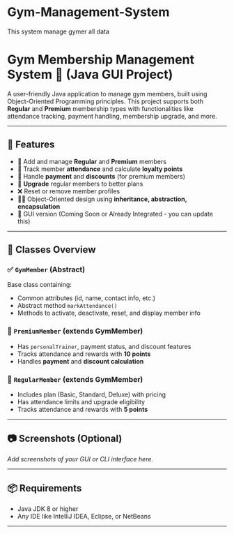 # Gym-Management-System
This system manage gymer all data
# Gym Membership Management System 💪 (Java GUI Project)

A user-friendly Java application to manage gym members, built using Object-Oriented Programming principles. This project supports both **Regular** and **Premium** membership types with functionalities like attendance tracking, payment handling, membership upgrade, and more.

---

## 🚀 Features

- 🧍 Add and manage **Regular** and **Premium** members
- 📆 Track member **attendance** and calculate **loyalty points**
- 💸 Handle **payment** and **discounts** (for premium members)
- 🔁 **Upgrade** regular members to better plans
- ❌ Reset or remove member profiles
- 🧑‍🏫 Object-Oriented design using **inheritance, abstraction, encapsulation**
- 🎨 GUI version (Coming Soon or Already Integrated - you can update this)

---

## 🧱 Classes Overview

### ✅ `GymMember` (Abstract)
Base class containing:
- Common attributes (id, name, contact info, etc.)
- Abstract method `markAttendance()`
- Methods to activate, deactivate, reset, and display member info

### 💎 `PremiumMember` (extends GymMember)
- Has `personalTrainer`, payment status, and discount features
- Tracks attendance and rewards with **10 points**
- Handles **payment** and **discount calculation**

### 🧾 `RegularMember` (extends GymMember)
- Includes plan (Basic, Standard, Deluxe) with pricing
- Has attendance limits and upgrade eligibility
- Tracks attendance and rewards with **5 points**

---

## 📷 Screenshots (Optional)
_Add screenshots of your GUI or CLI interface here._

---

## 📦 Requirements

- Java JDK 8 or higher
- Any IDE like IntelliJ IDEA, Eclipse, or NetBeans

---


